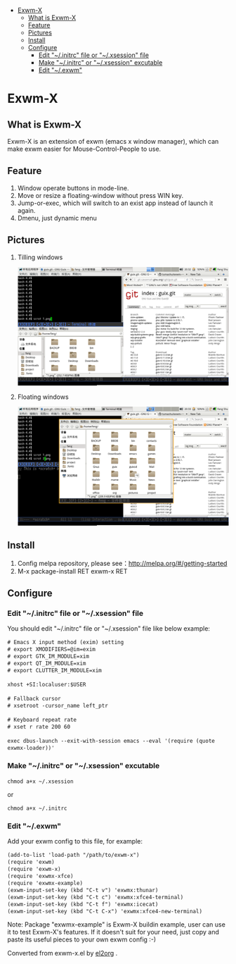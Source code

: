 - [Exwm-X](#org2efede9)
  - [What is Exwm-X](#org968ad76)
  - [Feature](#org807f16a)
  - [Pictures](#org50dbb59)
  - [Install](#org0bd3b1d)
  - [Configure](#org6baa132)
    - [Edit "~/.initrc" file or "~/.xsession" file](#orgf8949d3)
    - [Make "~/.initrc" or "~/.xsession" excutable](#orgc5e3837)
    - [Edit "~/.exwm"](#orgeda0323)


<a id="org2efede9"></a>

# Exwm-X


<a id="org968ad76"></a>

## What is Exwm-X

Exwm-X is an extension of exwm (emacs x window manager), which can make exwm easier for Mouse-Control-People to use.


<a id="org807f16a"></a>

## Feature

1.  Window operate buttons in mode-line.
2.  Move or resize a floating-window without press WIN key.
3.  Jump-or-exec, which will switch to an exist app instead of launch it again.
4.  Dmenu, just dynamic menu


<a id="org50dbb59"></a>

## Pictures

1.  Tilling windows

    ![img](./snapshots/tilling-window.png)

2.  Floating windows

    ![img](./snapshots/floating-window.png)


<a id="org0bd3b1d"></a>

## Install

1.  Config melpa repository, please see：<http://melpa.org/#/getting-started>
2.  M-x package-install RET exwm-x RET


<a id="org6baa132"></a>

## Configure


<a id="orgf8949d3"></a>

### Edit "~/.initrc" file or "~/.xsession" file

You should edit "~/.initrc" file or "~/.xsession" file like below example:

    # Emacs X input method (exim) setting
    # export XMODIFIERS=@im=exim
    # export GTK_IM_MODULE=xim
    # export QT_IM_MODULE=xim
    # export CLUTTER_IM_MODULE=xim

    xhost +SI:localuser:$USER

    # Fallback cursor
    # xsetroot -cursor_name left_ptr

    # Keyboard repeat rate
    # xset r rate 200 60

    exec dbus-launch --exit-with-session emacs --eval '(require (quote exwmx-loader))'


<a id="orgc5e3837"></a>

### Make "~/.initrc" or "~/.xsession" excutable

    chmod a+x ~/.xsession

or

    chmod a+x ~/.initrc


<a id="orgeda0323"></a>

### Edit "~/.exwm"

Add your exwm config to this file, for example:

    (add-to-list 'load-path "/path/to/exwm-x")
    (require 'exwm)
    (require 'exwm-x)
    (require 'exwmx-xfce)
    (require 'exwmx-example)
    (exwm-input-set-key (kbd "C-t v") 'exwmx:thunar)
    (exwm-input-set-key (kbd "C-t c") 'exwmx:xfce4-terminal)
    (exwm-input-set-key (kbd "C-t f") 'exwmx:icecat)
    (exwm-input-set-key (kbd "C-t C-x") 'exwmx:xfce4-new-terminal)

Note: Package "exwmx-example" is Exwm-X buildin example, user can use it to test Exwm-X's features. If it doesn't suit for your need, just copy and paste its useful pieces to your own exwm config :-)


Converted from exwm-x.el by [el2org](https://github.com/tumashu/el2org) .